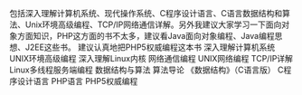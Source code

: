 包括深入理解计算机系统、现代操作系统、C程序设计语言、C语言数据结构和算法、Unix环境高级编程、TCP/IP网络通信详解。另外我建议大家学习一下面向对象方面知识，PHP这方面的书不太多，建议看Java面向对象编程、Java编程思想、J2EE这些书。
建议认真地把PHP5权威编程这本书
深入理解计算机系统
UNIX环境高级编程
深入理解Linux内核
网络通信编程
UNIX网络编程
TCP/IP详解
Linux多线程服务端编程
数据结构与算法
算法导论
《数据结构》（C语言版）
C程序设计语言
PHP语言
PHP5权威编程
